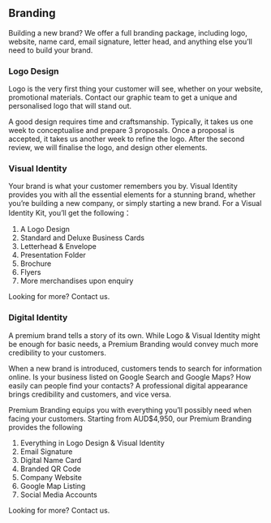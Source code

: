 
## Branding

Building a new brand? We offer a full branding package, including logo, website, name card, email signature, letter head, and anything else you’ll need to build your brand.

### Logo Design

Logo is the very first thing your customer will see, whether on your website, promotional materials. Contact our graphic team to get a unique and personalised logo that will stand out.

A good design requires time and craftsmanship. Typically, it takes us one week to conceptualise and prepare 3 proposals. Once a proposal is accepted, it takes us another week to refine the logo. After the second review, we will finalise the logo, and design other elements.

### Visual Identity

Your brand is what your customer remembers you by. Visual Identity provides you with all the essential elements for a stunning brand, whether you’re building a new company, or simply starting a new brand. For a Visual Identity Kit, you’ll get the following：

1. A Logo Design
1. Standard and Deluxe Business Cards
1. Letterhead & Envelope
1. Presentation Folder
1. Brochure
1. Flyers
1. More merchandises upon enquiry

Looking for more? Contact us.

### Digital Identity

A premium brand tells a story of its own. While Logo & Visual Identity might be enough for basic needs, a Premium Branding would convey much more credibility to your customers.

When a new brand is introduced, customers tends to search for information online. Is your business listed on Google Search and Google Maps? How easily can people find your contacts? A professional digital appearance brings credibility and customers, and vice versa.

Premium Branding equips you with everything you’ll possibly need when facing your customers. Starting from AUD$4,950, our Premium Branding provides the following

1. Everything in Logo Design & Visual Identity
1. Email Signature
1. Digital Name Card
1. Branded QR Code
1. Company Website
1. Google Map Listing
1. Social Media Accounts

Looking for more? Contact us.